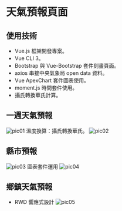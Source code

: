 # 天氣預報頁面

## 使用技術

- Vue.js 框架開發專案。
- Vue CLI 3。
- Bootstrap 與 Vue-Bootstrap 套件刻畫頁面。
- axios 串接中央氣象局 open data 資料。
- Vue ApexChart 套件圖表使用。
- moment.js 時間套件使用。
- 攝氏轉換華氏計算。

## 一週天氣預報

![pic01](https://i.imgur.com/CX6nVwI.png)
溫度換算：攝氏轉換華氏。
![pic02](https://i.imgur.com/2zFkpwT.png)

## 縣市預報

![pic03](https://i.imgur.com/Hl05aSJ.png)
圖表套件運用
![pic04](https://i.imgur.com/bBNOjbj.png)

## 鄉鎮天氣預報

- RWD 響應式設計
![pic05](https://i.imgur.com/23Vyq4N.png)
